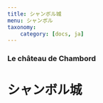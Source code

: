 ```yaml
---
title: シャンボル城
menu: シャンボル
taxonomy:
    category: [docs, ja]
---
```

### Le château de Chambord

# シャンボル城